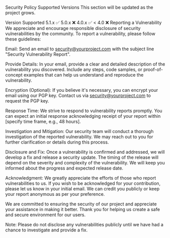 Security Policy Supported Versions This section will be updated as the project grows.

Version Supported 5.1.x :white_check_mark: 5.0.x :x: 4.0.x :white_check_mark: < 4.0 :x: Reporting a Vulnerability We appreciate and encourage responsible disclosure of security vulnerabilities by the community. To report a vulnerability, please follow these guidelines:

Email: Send an email to security@yourproject.com with the subject line "Security Vulnerability Report".

Provide Details: In your email, provide a clear and detailed description of the vulnerability you discovered. Include any steps, code samples, or proof-of-concept examples that can help us understand and reproduce the vulnerability.

Encryption (Optional): If you believe it's necessary, you can encrypt your email using our PGP key. Contact us via security@yourproject.com to request the PGP key.

Response Time: We strive to respond to vulnerability reports promptly. You can expect an initial response acknowledging receipt of your report within [specify time frame, e.g., 48 hours].

Investigation and Mitigation: Our security team will conduct a thorough investigation of the reported vulnerability. We may reach out to you for further clarification or details during this process.

Disclosure and Fix: Once a vulnerability is confirmed and addressed, we will develop a fix and release a security update. The timing of the release will depend on the severity and complexity of the vulnerability. We will keep you informed about the progress and expected release date.

Acknowledgment: We greatly appreciate the efforts of those who report vulnerabilities to us. If you wish to be acknowledged for your contribution, please let us know in your initial email. We can credit you publicly or keep your report anonymous as per your preference.

We are committed to ensuring the security of our project and appreciate your assistance in making it better. Thank you for helping us create a safe and secure environment for our users.

Note: Please do not disclose any vulnerabilities publicly until we have had a chance to investigate and provide a fix.
